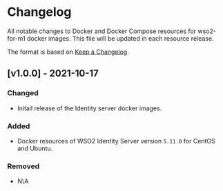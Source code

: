 # Changelog

All notable changes to Docker and Docker Compose resources for wso2-for-m1 docker images. This file will be updated in each resource release.

The format is based on [Keep a Changelog](https://keepachangelog.com/en/1.0.0/).


## [v1.0.0] - 2021-10-17

### Changed
- Initail release of the Identity server docker images. 

### Added

- Docker resources of WSO2 Identity Server version `5.11.0` for CentOS and Ubuntu.

### Removed

- N\A